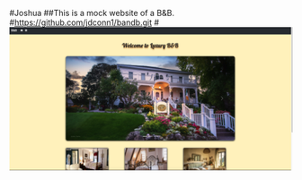 #Joshua
##This is a mock website of a B&B.
#https://github.com/jdconn1/bandb.git
#![Screenshot of home page](imgs/image.png)